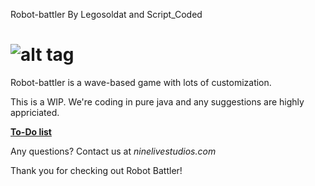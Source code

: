 Robot-battler
By Legosoldat and Script_Coded

![alt tag](https://github.com/Legosoldat/Robot-battler/blob/master/Rpg/Rpg/res/logo.png)
===============================

Robot-battler is a wave-based game with lots of customization.

This is a WIP.
We're coding in pure java and any suggestions are highly appriciated.

[**To-Do list**](https://github.com/9LivesStudios/Robot-battler/blob/master/TO-DO.md)

Any questions?
Contact us at *ninelivestudios.com*

Thank you for checking out Robot Battler!
